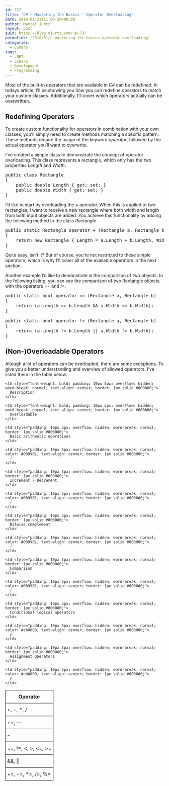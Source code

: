 ```yaml
---
id: 737
title: 'C# – Mastering the Basics – Operator Overloading'
date: 2018-01-21T11:00:20+00:00
author: Marcel Jurtz
layout: post
guid: https://blog.mjurtz.com/?p=737
permalink: /2018/01/c-mastering-the-basics-operator-overloading/
categories:
  - CSharp
tags:
  - .NET
  - CSharp
  - Development
  - Programming
---
```

Most of the built-in operators that are available in C# can be redefined. In todays article, I&#8217;ll be showing you how you can redefine operators to match your custom classes. Additionally, I&#8217;ll cover which operators actually can be overwritten.

## <span>Redefining Operators<br /> </span>

To create custom functionality for operators in combination with your own classes, you&#8217;ll simply need to create methods matching a specific pattern. These methods require the usage of the keyword _operator_, followed by the actual operator you&#8217;ll want to overwrite.

I&#8217;ve created a simple class to demonstrate the concept of operator overloading. This class represents a rectangle, which only has the two properties _Length_ and _Width_.

<pre class="EnlighterJSRAW" data-enlighter-language="csharp">public class Rectangle
{
    public double Length { get; set; }
    public double Width { get; set; }
}</pre>

I&#8217;d like to start by overloading the + operator. When this is applied to two rectangles, I want to receive a new rectangle where both width and length from both input objects are added. You achieve this functionality by adding the following method to the class _Rectangle_.

<pre class="EnlighterJSRAW" data-enlighter-language="csharp">public static Rectangle operator + (Rectangle a, Rectangle b)
{
    return new Rectangle { Length = a.Length + b.Length, Width = a.Width + b.Width };
}</pre>

Quite easy, isn&#8217;t it? But of course, you&#8217;re not restricted to these simple operators, which is why I&#8217;ll cover all of the available operators in the next section.

Another example I&#8217;d like to demonstrate is the comparison of two objects. In the following listing, you can see the comparison of two Rectangle objects with the operators _==_ and _!=_.

<pre class="EnlighterJSRAW" data-enlighter-language="csharp">public static bool operator == (Rectangle a, Rectangle b)
{
    return (a.Length == b.Length && a.Width == b.Width);
}

public static bool operator != (Rectangle a, Rectangle b)
{
    return (a.Length != b.Length || a.Width != b.Width);
}</pre>

## (Non-)Overloadable Operators

Altough a lot of operators can be overloaded, there are some exceptions. To give you a better understanding and overview of allowed operators, I&#8217;ve listed them in the table below.

<table style="border-collapse: collapse; border-spacing: 0;">
  <tr>
    <th style="font-weight: bold; padding: 10px 5px; overflow: hidden; word-break: normal; text-align: center; border: 1px solid #000000;">
      Operator
    </th>
    
    <th style="font-weight: bold; padding: 10px 5px; overflow: hidden; word-break: normal; text-align: center; border: 1px solid #000000;">
      Description
    </th>
    
    <th style="font-weight: bold; padding: 10px 5px; overflow: hidden; word-break: normal; text-align: center; border: 1px solid #000000;">
      Overloadable
    </th>
  </tr>
  
  <tr>
    <td style="padding: 10px 5px; overflow: hidden; word-break: normal; border: 1px solid #000000;">
      +, -, *, /
    </td>
    
    <td style="padding: 10px 5px; overflow: hidden; word-break: normal; border: 1px solid #000000;">
      Basic arithmetic operations
    </td>
    
    <td style="padding: 10px 5px; overflow: hidden; word-break: normal; color: #009901; text-align: center; border: 1px solid #000000;">
      ✓
    </td>
  </tr>
  
  <tr>
    <td style="padding: 10px 5px; overflow: hidden; word-break: normal; border: 1px solid #000000;">
      ++, &#8212;
    </td>
    
    <td style="padding: 10px 5px; overflow: hidden; word-break: normal; border: 1px solid #000000;">
      Increment / Decrement
    </td>
    
    <td style="padding: 10px 5px; overflow: hidden; word-break: normal; color: #009901; text-align: center; border: 1px solid #000000;">
      ✓
    </td>
  </tr>
  
  <tr>
    <td style="padding: 10px 5px; overflow: hidden; word-break: normal; border: 1px solid #000000;">
      ~
    </td>
    
    <td style="padding: 10px 5px; overflow: hidden; word-break: normal; border: 1px solid #000000;">
      Bitwise complement
    </td>
    
    <td style="padding: 10px 5px; overflow: hidden; word-break: normal; color: #009901; text-align: center; border: 1px solid #000000;">
      ✓
    </td>
  </tr>
  
  <tr>
    <td style="padding: 10px 5px; overflow: hidden; word-break: normal; border: 1px solid #000000;">
      ==, !=, <, >, <=, >=
    </td>
    
    <td style="padding: 10px 5px; overflow: hidden; word-break: normal; border: 1px solid #000000;">
      Comparison
    </td>
    
    <td style="padding: 10px 5px; overflow: hidden; word-break: normal; color: #009901; text-align: center; border: 1px solid #000000;">
      ✓
    </td>
  </tr>
  
  <tr>
    <td style="padding: 10px 5px; overflow: hidden; word-break: normal; border: 1px solid #000000;">
      &&, ||
    </td>
    
    <td style="padding: 10px 5px; overflow: hidden; word-break: normal; border: 1px solid #000000;">
      Conditional logical operators
    </td>
    
    <td style="padding: 10px 5px; overflow: hidden; word-break: normal; color: #cb0000; text-align: center; border: 1px solid #000000;">
      ✗
    </td>
  </tr>
  
  <tr>
    <td style="padding: 10px 5px; overflow: hidden; word-break: normal; border: 1px solid #000000;">
      +=, -=, *=, /=, %=
    </td>
    
    <td style="padding: 10px 5px; overflow: hidden; word-break: normal; border: 1px solid #000000;">
      Assignment Operators
    </td>
    
    <td style="padding: 10px 5px; overflow: hidden; word-break: normal; color: #cb0000; text-align: center; border: 1px solid #000000;">
      ✗
    </td>
  </tr>
</table>